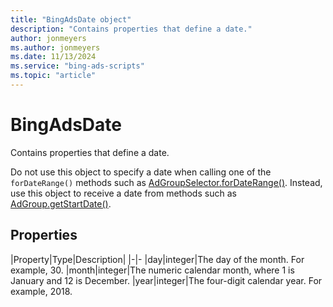 ```yaml
---
title: "BingAdsDate object"
description: "Contains properties that define a date."
author: jonmeyers
ms.author: jonmeyers
ms.date: 11/13/2024
ms.service: "bing-ads-scripts"
ms.topic: "article"
---
```


# BingAdsDate

Contains properties that define a date.

Do not use this object to specify a date when calling one of the `forDateRange()` methods such as [AdGroupSelector.forDateRange()](AdGroupSelector.md#fordaterange-object-datefrom-object-dateto-). Instead, use this object to receive a date from methods such as [AdGroup.getStartDate()](AdGroup.md#getstartdate).


## Properties

|Property|Type|Description|
|-|-
|day|integer|The day of the month. For example, 30.
|month|integer|The numeric calendar month, where 1 is January and 12 is December.
|year|integer|The four-digit calendar year. For example, 2018.

